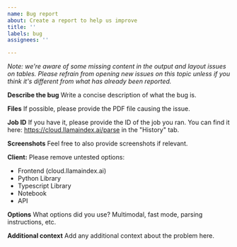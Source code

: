 ```yaml
---
name: Bug report
about: Create a report to help us improve
title: ''
labels: bug
assignees: ''

---
```


_Note: we're aware of some missing content in the output and layout issues on tables. Please refrain from opening new issues on this topic unless if you think it's different from what has already been reported._

**Describe the bug**
Write a concise description of what the bug is.

**Files**
If possible, please provide the PDF file causing the issue.

**Job ID**
If you have it, please provide the ID of the job you ran.
You can find it here: https://cloud.llamaindex.ai/parse in the "History" tab.

**Screenshots**
Feel free to also provide screenshots if relevant.

**Client:**
Please remove untested options:
 - Frontend (cloud.llamaindex.ai)
 - Python Library
 - Typescript Library
 - Notebook
 - API

**Options**
What options did you use? Multimodal, fast mode, parsing instructions, etc.

**Additional context**
Add any additional context about the problem here.

